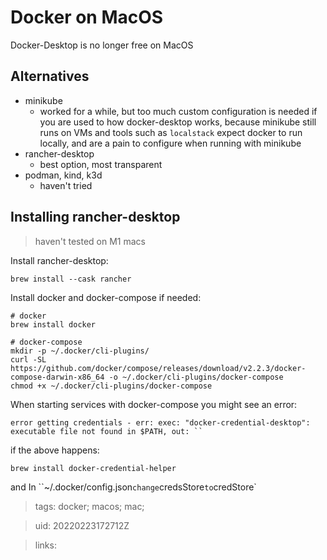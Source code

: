 # Docker on MacOS

Docker-Desktop is no longer free on MacOS

## Alternatives
- minikube
  - worked for a while, but too much custom configuration is needed if you are
    used to how docker-desktop works, because minikube still runs on VMs and
    tools such as `localstack` expect docker to run locally, and are a pain to
    configure when running with minikube
- rancher-desktop
  - best option, most transparent
- podman, kind, k3d
  - haven't tried

## Installing rancher-desktop
> haven't tested on M1 macs

Install rancher-desktop:
```
brew install --cask rancher
```

Install docker and docker-compose if needed:
```
# docker
brew install docker

# docker-compose
mkdir -p ~/.docker/cli-plugins/
curl -SL https://github.com/docker/compose/releases/download/v2.2.3/docker-compose-darwin-x86_64 -o ~/.docker/cli-plugins/docker-compose
chmod +x ~/.docker/cli-plugins/docker-compose
```

When starting services with docker-compose you might see an error:
```
error getting credentials - err: exec: "docker-credential-desktop": executable file not found in $PATH, out: ``
```

if the above happens:
```
brew install docker-credential-helper
```
and In ``~/.docker/config.json` change `credsStore` to `credStore`


> tags: docker; macos; mac;

> uid: 20220223172712Z

> links: 

